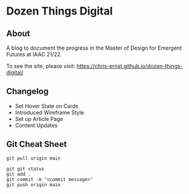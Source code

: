 # Dozen Things Digital

## About

A blog to document the progress in the Master of Design for Emergent Futures at IAAC 21/22. 

To see the site, please visit: https://chris-ernst.github.io/dozen-things-digital/

## Changelog
- Set Hover State on Cards
- Introduced Wireframe Style
- Set up Article Page
- Content Updates


## Git Cheat Sheet

```
git pull origin main

git git status
git add .
git commit -m "<commit message>"
git push origin main
```

